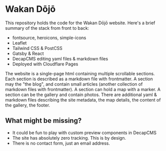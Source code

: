 # Wakan Dōjō

This repository holds the code for the Wakan Dōjō website. Here's a brief
summary of the stack from front to back:
- fontsource, heroicons, simple-icons
- Leaflet
- Tailwind CSS & PostCSS
- Gatsby & React
- DecapCMS editing yaml files & markdown files
- Deployed with Cloudflare Pages

The website is a single-page html containing multiple scrollable sections.
Each section is described as a markdown file with frontmatter. A section
may the "the blog", and contain small articles (another collection
of markdown files with frontmatter). A section can hold a map with a marker.
A section can be the gallery and contain photos.
There are additional yaml & markdown files describing the site metadata,
the map details, the content of the gallery, the footer.

## What might be missing?

- It could be fun to play with custom preview components in DecapCMS
- The site has absolutely zero tracking. This is by design.
- There is no contact form, just an email address.
